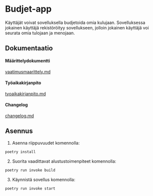 # **Budjet-app**
Käyttäjät voivat sovelluksella budjetoida omia kulujaan. Sovelluksessa jokainen käyttäjä rekistöröityy sovellukseen, jolloin jokainen käyttäjä voi seurata omia tulojaan ja menojaan.
## Dokumentaatio
#### Määrittelydokumentti 
[vaatimusmaarittely.md](https://github.com/sannituomisto/ot-harjoitustyo/blob/master/budjet-app/dokumentaatio/vaatimusmaarittely.md)
#### Työaikakirjanpito
[tyoaikakirjanpito.md](https://github.com/sannituomisto/ot-harjoitustyo/blob/master/budjet-app/dokumentaatio/tyoaikakirjanpito.md)
#### Changelog
[changelog.md](https://github.com/sannituomisto/ot-harjoitustyo/blob/master/budjet-app/dokumentaatio/changelog.md)
## Asennus
1. Asenna riippuvuudet komennolla:
```bash
poetry install
```
2. Suorita vaadittavat alustustoimenpiteet komennolla:
```bash
poetry run invoke build
```
3. Käynnistä sovellus komennolla:
```bash
poetry run invoke start
```
